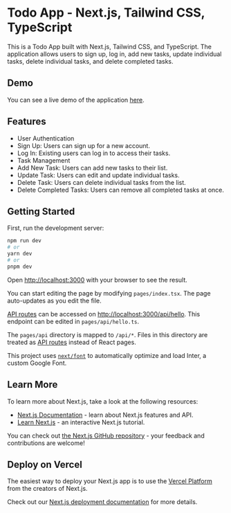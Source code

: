 # Todo App - Next.js, Tailwind CSS, TypeScript

This is a Todo App built with Next.js, Tailwind CSS, and TypeScript. The application allows users to sign up, log in, add new tasks, update individual tasks, delete individual tasks, and delete completed tasks.

## Demo
You can see a live demo of the application [here](https://www.react-todo-singh202.netlify.app/).

## Features
- User Authentication
 - Sign Up: Users can sign up for a new account.
 - Log In: Existing users can log in to access their tasks.
- Task Management
- Add New Task: Users can add new tasks to their list.
- Update Task: Users can edit and update individual tasks.
- Delete Task: Users can delete individual tasks from the list.
- Delete Completed Tasks: Users can remove all completed tasks at once.

## Getting Started

First, run the development server:

```bash
npm run dev
# or
yarn dev
# or
pnpm dev
```

Open [http://localhost:3000](http://localhost:3000) with your browser to see the result.

You can start editing the page by modifying `pages/index.tsx`. The page auto-updates as you edit the file.

[API routes](https://nextjs.org/docs/api-routes/introduction) can be accessed on [http://localhost:3000/api/hello](http://localhost:3000/api/hello). This endpoint can be edited in `pages/api/hello.ts`.

The `pages/api` directory is mapped to `/api/*`. Files in this directory are treated as [API routes](https://nextjs.org/docs/api-routes/introduction) instead of React pages.

This project uses [`next/font`](https://nextjs.org/docs/basic-features/font-optimization) to automatically optimize and load Inter, a custom Google Font.

## Learn More

To learn more about Next.js, take a look at the following resources:

- [Next.js Documentation](https://nextjs.org/docs) - learn about Next.js features and API.
- [Learn Next.js](https://nextjs.org/learn) - an interactive Next.js tutorial.

You can check out [the Next.js GitHub repository](https://github.com/vercel/next.js/) - your feedback and contributions are welcome!

## Deploy on Vercel

The easiest way to deploy your Next.js app is to use the [Vercel Platform](https://vercel.com/new?utm_medium=default-template&filter=next.js&utm_source=create-next-app&utm_campaign=create-next-app-readme) from the creators of Next.js.

Check out our [Next.js deployment documentation](https://nextjs.org/docs/deployment) for more details.
